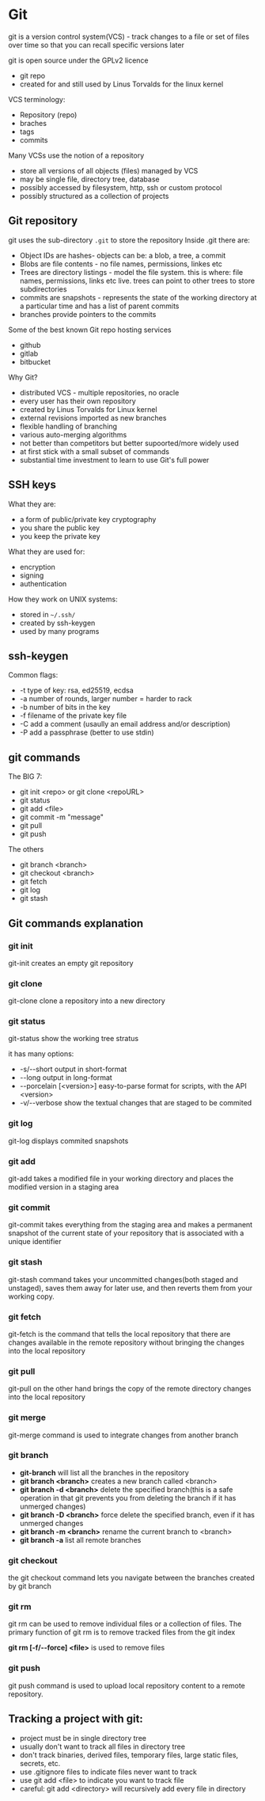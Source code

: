 # Git
git is a version control system(VCS) - track changes to a file or set of files over time
so that you can recall specific versions later

git is open source under the GPLv2 licence
- git repo
- created for and still used by Linus Torvalds for the linux kernel

VCS terminology:
- Repository (repo)
- braches
- tags
- commits

Many VCSs use the notion of a repository
- store all versions of all objects (files) managed by VCS
- may be single file, directory tree, database
- possibly accessed by filesystem, http, ssh or custom protocol
- possibly structured as a collection of projects

## Git repository
git uses the sub-directory ```.git``` to store the repository
Inside .git there are:
- Object IDs are hashes- objects can be: a blob, a tree, a commit
- Blobs are file contents - no file names, permissions, linkes etc
- Trees are directory listings - model the file system. this is where: file names, permissions, links etc live. trees can point to other trees to store subdirectories
- commits are snapshots - represents the state of the working directory at a particular time and has a list of parent commits
- branches provide pointers to the commits

Some of the best known Git repo hosting services
- github
- gitlab
- bitbucket

Why Git?
- distributed VCS - multiple repositories, no oracle
- every user has their own repository
- created by Linus Torvalds for Linux kernel
- external revisions imported as new branches
- flexible handling of branching
- various auto-merging algorithms
- not better than competitors but better supoorted/more widely used
- at first stick with a small subset of commands
- substantial time investment to learn to use Git's full power

## SSH keys
What they are:
- a form of public/private key cryptography
- you share the public key
- you keep the private key

What they are used for:
- encryption
- signing
- authentication

How they work on UNIX systems:
- stored in ```~/.ssh/```
- created by ssh-keygen
- used by many programs

## ssh-keygen
Common flags:
- -t type of key: rsa, ed25519, ecdsa
- -a number of rounds, larger number = harder to rack
- -b number of bits in the key
- -f filename of the private key file
- -C add a comment (usaully an email address and/or description)
- -P add a passphrase (better to use stdin)

## git commands
The BIG 7:
- git init \<repo\> or git clone \<repoURL\>
- git status
- git add \<file\>
- git commit -m "message"
- git pull
- git push

The others
- git branch \<branch\>
- git checkout \<branch\>
- git fetch
- git log
- git stash

## Git commands explanation
### git init
git-init creates an empty git repository

### git clone
git-clone clone a repository into a new directory

### git status
git-status show the working tree stratus

it has many options:
- -s/--short output in short-format
- --long output in long-format
- --porcelain [\<version\>] easy-to-parse format for scripts, with the API \<version\>
- -v/--verbose show the textual changes that are staged to be commited
 
### git log
git-log displays commited snapshots

### git add
git-add takes a modified file in your working directory and places the modified version in a staging area

### git commit
git-commit takes everything from the staging area and makes a permanent snapshot of the current state of your repository that is associated with a unique identifier

### git stash
git-stash command takes your uncommitted changes(both staged and unstaged), saves them away for later use, and then reverts them from your working copy.

### git fetch
git-fetch is the command that tells the local repository that there are changes available in the remote repository without bringing the changes into the local repository

### git pull
git-pull on the other hand brings the copy of the remote directory changes into the local repository

### git merge
git-merge command is used to integrate changes from another branch
 
### git branch
- **git-branch** will list all the branches in the repository
- **git branch \<branch\>** creates a new branch called \<branch\>
- **git branch -d \<branch\>** delete the specified branch(this is a safe operation in that git prevents you from deleting the branch if it has unmerged changes)
- **git branch -D \<branch\>** force delete the specified branch, even if it has unmerged changes
- **git branch -m \<branch\>** rename the current branch to \<branch\>
- **git branch -a** list all remote branches

### git checkout
the git checkout command lets you navigate between the branches created by git branch

### git rm
git rm can be used to remove individual files or a collection of files. The primary function of git rm is to remove tracked files from the git index

 **git rm [-f/--force] \<file\>** is used to remove files

### git push
git push command is used to upload local repository content to a remote repository.
 
## Tracking a project with git:
- project must be in single directory tree
- usually don't want to track all files in directory tree
- don't track binaries, derived files, temporary files, large static files, secrets, etc.
- use .gitignore files to indicate files never want to track
- use git add \<file\> to indicate you want to track file
- careful: git add \<directory\> will recursively add every file in directory
